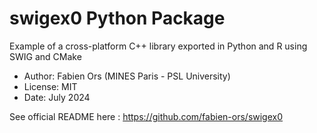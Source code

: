 # swigex0 Python Package

Example of a cross-platform C++ library exported in Python and R using SWIG and CMake

* Author: Fabien Ors (MINES Paris - PSL University) 
* License: MIT
* Date: July 2024

See official README here : https://github.com/fabien-ors/swigex0